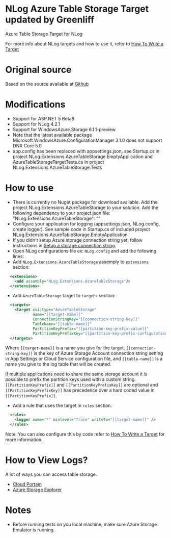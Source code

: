 NLog Azure Table Storage Target updated by Greenliff
====================================================

Azure Table Storage Target for NLog

For more info about NLog targets and how to use it, refer to <a href="https://github.com/nlog/NLog/wiki/How%20to%20write%20a%20Target">How To Write a Target</a>

Original source
===============
Based on the source available at <a href="https://github.com/harouny/NLog.Extensions.AzureTableStorage">Github</a>

Modifications
=============
- Support for ASP.NET 5 Beta8
- Support for NLog 4.2.1
- Support for WindowsAzure.Storage 6.1.1-preview
- Note that the latest available package Microsoft.WindowsAzure.ConfigurationManager 3.1.0 does not support DNX Core 5.0
- app.config has been replaced with appsettings.json, see Startup.cs in project NLog.Extensions.AzureTableStorage.EmptyApplication and AzureTableStorageTargetTests.cs in project NLog.Extensions.AzureTableStorage.Tests

How to use
==========
- There is currently no Nuget package for download available. Add the project NLog.Extensions.AzureTableStorage to your solution. Add the following dependency to your project.json file: "NLog.Extensions.AzureTableStorage": ""
- Configure your application for logging (appsettings.json, NLog.config, create logger). See sample code in Startup.cs of included project NLog.Extensions.AzureTableStorage.EmptyApplication 
- If you didn't setup Azure storage connection string yet, follow instructions in <a href="http://msdn.microsoft.com/en-us/library/azure/ee758697.aspx">Setup a storage connection string</a>.
- Open NLog configurations file ex: ```NLog.config``` and add the following lines:
- Add ```NLog.Extensions.AzureTableStorage``` assemply to ```extensions``` section:
`````xml
  <extensions>
    <add assembly="NLog.Extensions.AzureTableStorage"/>
  </extensions>
`````
- Add ```AzureTableStorage``` target to ```targets``` section:
`````xml
  <targets>
    <target xsi:type="AzureTableStorage" 
            name="[[target-name]]"
            ConnectionStringKey="[[connection-string-key]]" 
            TableName="[[table-name]]"
			PartitionKeyPrefix="[[partition-key-prefix-value]]"
			PartitionKeyPrefixKey="[[partition-key-prefix-configuration-key]]" />
  </targets>
`````
Where ```[[target-name]]``` is a name you give for the target, ```[[connection-string-key]]``` is the key of Azure Storage Account connection string setting in App Settings or Cloud Service configuration file, and ```[[table-name]]``` is a name you give to the log table that will be created.

If multiple applications need to share the same storage account it is possible to prefix the partition keys used with a custom string.
```[[PartitionKeyPrefix]]``` and ```[[PartitionKeyPrefixKey]]``` are optional and ```[[PartitionKeyPrefixKey]]``` has precedence over a hard coded value in ```[[PartitionKeyPrefix]]```. 
- Add a rule that uses the target in ```rules``` section.
`````xml
  <rules>
    <logger name="*" minlevel="Trace" writeTo="[[target-name]]" />
  </rules> 
`````

Note: You can also configure this by code refer to <a href="https://github.com/nlog/NLog/wiki/How%20to%20write%20a%20Target">How To Write a Target</a> for more information.

How to View Logs?
=================
A lot of ways you can access table storage.
- <a href="http://www.cloudportam.com/">Cloud Portam</a>
- <a href="http://azurestorageexplorer.codeplex.com/">Azure Storage Explorer</a>

Notes
=====
- Before running tests on you local machine, make sure Azure Storage Emulator is running.

